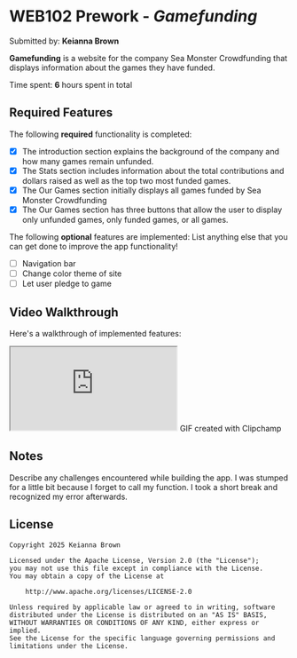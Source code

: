 # WEB102 Prework - *Gamefunding*

Submitted by: **Keianna Brown**

**Gamefunding** is a website for the company Sea Monster Crowdfunding that displays information about the games they have funded.

Time spent: **6** hours spent in total

## Required Features

The following **required** functionality is completed:

* [x] The introduction section explains the background of the company and how many games remain unfunded.
* [x] The Stats section includes information about the total contributions and dollars raised as well as the top two most funded games.
* [x] The Our Games section initially displays all games funded by Sea Monster Crowdfunding
* [x] The Our Games section has three buttons that allow the user to display only unfunded games, only funded games, or all games.

The following **optional** features are implemented:
List anything else that you can get done to improve the app functionality!
* [ ] Navigation bar
* [ ] Change color theme of site
* [ ] Let user pledge to game

## Video Walkthrough

Here's a walkthrough of implemented features:

<iframe src='https://cometmail-my.sharepoint.com/:v:/g/personal/knb220004_utdallas_edu/Ef2K1Cd_fb5OseRPhwXoMhMByrC-V-Y8Adb99pA8SgGnVA?e=uhDtgr&nav=eyJyZWZlcnJhbEluZm8iOnsicmVmZXJyYWxBcHAiOiJTdHJlYW1XZWJBcHAiLCJyZWZlcnJhbFZpZXciOiJTaGFyZURpYWxvZy1MaW5rIiwicmVmZXJyYWxBcHBQbGF0Zm9ybSI6IldlYiIsInJlZmVycmFsTW9kZSI6InZpZXcifX0%3D' title='Video Walkthrough' width='' alt='Video Walkthrough'></iframe>
<!-- https://github.com/Keianna-B/web102_prework/blob/main/PreWork%20Demo%20-%20Made%20with%20Clipchamp.mp4 -->
<!-- Replace this with whatever GIF tool you used! -->
GIF created with Clipchamp 
<!-- Recommended tools:
[Kap](https://getkap.co/) for macOS
[ScreenToGif](https://www.screentogif.com/) for Windows
[peek](https://github.com/phw/peek) for Linux. -->

## Notes

Describe any challenges encountered while building the app.
I was stumped for a little bit because I forget to call my function. I took a short break and recognized my error afterwards.

## License

    Copyright 2025 Keianna Brown

    Licensed under the Apache License, Version 2.0 (the "License");
    you may not use this file except in compliance with the License.
    You may obtain a copy of the License at

        http://www.apache.org/licenses/LICENSE-2.0

    Unless required by applicable law or agreed to in writing, software
    distributed under the License is distributed on an "AS IS" BASIS,
    WITHOUT WARRANTIES OR CONDITIONS OF ANY KIND, either express or implied.
    See the License for the specific language governing permissions and
    limitations under the License.
